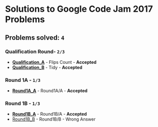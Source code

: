 # Solutions to Google Code Jam 2017 Problems
## Problems solved: `4`

### Qualification Round- `2/3`

- **[Qualification_A](https://github.com/k0syan/GoogleCodeJam/tree/master/Google%20Code%20Jam%202017/Qualification/A)** - Flips Count - **Accepted**
- **[Qualification_B](https://github.com/k0syan/GoogleCodeJam/tree/master/Google%20Code%20Jam%202017/Qualification/B)** - Tidy - **Accepted**

### Round 1A - `1/3`

- **[Round1A_A](https://github.com/k0syan/GoogleCodeJam/tree/master/Google%20Code%20Jam%202017/Round%201A/A)** - Round1A/A - **Accepted**

### Round 1B - `1/3`

- **[Round1B_A](https://github.com/k0syan/GoogleCodeJam/commit/c96b5c507eb89cab816e80db8ca7df5d83b01301)** - Round1B/A - **Accepted**
- [Round1B_B](https://github.com/k0syan/GoogleCodeJam/tree/master/Google%20Code%20Jam%202017/Round%201B/B) - Round1B/B - Wrong Answer

